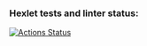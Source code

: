 ### Hexlet tests and linter status:
[![Actions Status](https://github.com/paalso/data-analytics-project-96/actions/workflows/hexlet-check.yml/badge.svg)](https://github.com/paalso/data-analytics-project-96/actions)